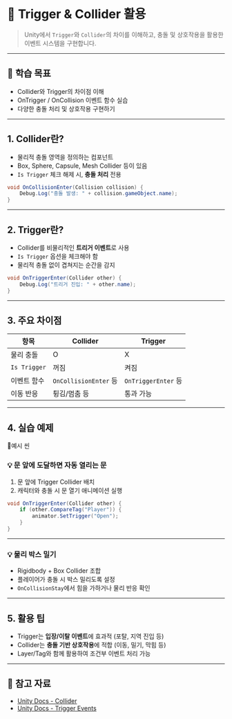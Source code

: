 # 🎯 Trigger & Collider 활용

> Unity에서 `Trigger`와 `Collider`의 차이를 이해하고, 충돌 및 상호작용을 활용한 이벤트 시스템을 구현합니다.

---

## 🧠 학습 목표

- Collider와 Trigger의 차이점 이해
- OnTrigger / OnCollision 이벤트 함수 실습
- 다양한 충돌 처리 및 상호작용 구현하기

---

## 1. Collider란?

- 물리적 충돌 영역을 정의하는 컴포넌트
- Box, Sphere, Capsule, Mesh Collider 등이 있음
- `Is Trigger` 체크 해제 시, **충돌 처리** 전용

```csharp
void OnCollisionEnter(Collision collision) {
    Debug.Log("충돌 발생: " + collision.gameObject.name);
}
```

---

## 2. Trigger란?

- Collider를 비물리적인 **트리거 이벤트**로 사용
- `Is Trigger` 옵션을 체크해야 함
- 물리적 충돌 없이 겹쳐지는 순간을 감지

```csharp
void OnTriggerEnter(Collider other) {
    Debug.Log("트리거 진입: " + other.name);
}
```

---

## 3. 주요 차이점

| 항목 | Collider | Trigger |
|------|----------|---------|
| 물리 충돌 | O | X |
| `Is Trigger` | 꺼짐 | 켜짐 |
| 이벤트 함수 | `OnCollisionEnter` 등 | `OnTriggerEnter` 등 |
| 이동 반응 | 튕김/멈춤 등 | 통과 가능 |

---

## 4. 실습 예제
🔩예시 씬

### 💡 문 앞에 도달하면 자동 열리는 문

1. 문 앞에 Trigger Collider 배치
2. 캐릭터와 충돌 시 문 열기 애니메이션 실행

```csharp
void OnTriggerEnter(Collider other) {
    if (other.CompareTag("Player")) {
        animator.SetTrigger("Open");
    }
}
```

---

### 💡 물리 박스 밀기

- Rigidbody + Box Collider 조합
- 플레이어가 충돌 시 박스 밀리도록 설정
- `OnCollisionStay`에서 힘을 가하거나 물리 반응 확인

---

## 5. 활용 팁

- Trigger는 **입장/이탈 이벤트**에 효과적 (포탈, 지역 진입 등)
- Collider는 **충돌 기반 상호작용**에 적합 (이동, 밀기, 막힘 등)
- Layer/Tag와 함께 활용하여 조건부 이벤트 처리 가능

---

## 🔗 참고 자료

- [Unity Docs - Collider](https://docs.unity3d.com/Manual/CollidersOverview.html)
- [Unity Docs - Trigger Events](https://docs.unity3d.com/ScriptReference/Collider-isTrigger.html)

